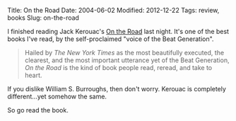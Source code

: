 Title: On the Road
Date: 2004-06-02
Modified: 2012-12-22
Tags: review, books
Slug: on-the-road

I finished reading Jack Kerouac's <a href="http://www.amazon.com/exec/obidos/tg/detail/-/0140042598/qid=1086153336/sr=8-1/ref=pd_ka_1/102-0561931-3446552?v=glance&s=books&n=507846" >On the Road</a> last night. It's one of the best books I've read, by the self-proclaimed "voice of the Beat Generation".

<blockquote>Hailed by <i>The New York Times</i> as the most beautifully executed, the clearest, and the most important utterance yet of the Beat Generation, <i>On the Road</i> is the kind of book people read, reread, and take to heart.</blockquote>

If you dislike William S. Burroughs, then don't worry. Kerouac is completely different...yet somehow the same.

So go read the book.

